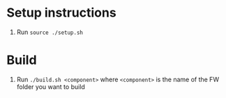 # Setup instructions
1. Run `source ./setup.sh`

# Build
1. Run `./build.sh <component>` where `<component>` is the name of the FW folder you want to build
